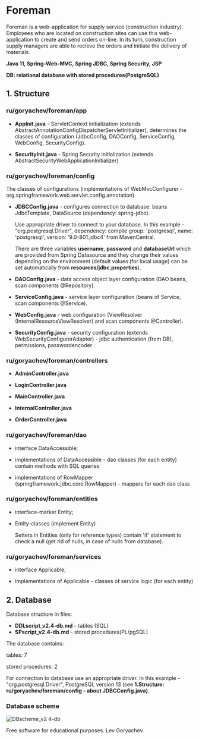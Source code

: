 # Foreman
Foreman is a web-application for supply service (construction industry).
Employees who are located on construction sites can use this web-application to create and send orders on-line. In its turn, construction supply managers are able to recieve the orders and initiate the delivery of materials.
<p><b>Java 11, Spring-Web-MVC, Spring JDBC, Spring Security, JSP</b></p>
<p><b>DB: relational database with stored procedures(PostgreSQL)</b></p>

<h2>1. Structure</h2>
<h3>ru/goryachev/foreman/app</h3>
<ul>
<li><p><b>AppInit.java</b> - ServletContext initialization (extends AbstractAnnotationConfigDispatcherServletInitializer), determines the classes of configuration (JdbcConfig, DAOConfig, ServiceConfig, WebConfig, SecurityConfig).</p></li>
<li><p><b>SecurityInit.java</b> - Spring Security initialization (extends AbstractSecurityWebApplicationInitializer)</p></li>
</ul>

<h3>ru/goryachev/foreman/config</h3>
<p> The classes of configurations (implementations of WebMvcConfigurer - org.springframework.web.servlet.config.annotation)
</p>

<ul>
<li><p><b>JDBCConfig.java</b> - configures connection to database: beans JdbcTemplate, DataSource (dependency: spring-jdbc).</p>
<p>Use appropriate driver to connect to your database. In this example -  "org.postgresql.Driver", dependency: compile group: 'postgresql', name: 'postgresql', version: '9.0-801.jdbc4' from MavenCentral.</p>
<p>There are three variables <b>username</b>, <b>password</b> and <b>databaseUrl</b> which are provided from Spring Datasource and they change their values depending on the environment (default values (for local usage) can be set automatically from <b>resources/jdbc.properties</b>).</p>

<li><p><b>DAOConfig.java</b> - data access object layer configuration (DAO beans, scan components @Repository).</p>
<li><p><b>ServiceConfig.java</b> - service layer configuration (beans of Service, scan components @Service).</p>
<li><p><b>WebConfig.java</b> - web configuration (ViewResolver (InternalResourceViewResolver) and scan components @Controller).</p>
<li><p><b>SecurityConfig.java</b> - security configuration (extends WebSecurityConfigurerAdapter) - jdbc authentication (from DB), permissions, passwordencoder</p>
</ul>

<h3>ru/goryachev/foreman/controllers</h3>
<ul>
<li><p><b>AdminController.java</b></p>
<li><p><b>LoginController.java</b></p>
<li><p><b>MainController.java</b></p>
<li><p><b>InternalController.java</b></p>
<li><p><b>OrderController.java</b></p>
</ul>

<h3>ru/goryachev/foreman/dao</h3>
<ul>
<li><p>interface DataAccessible;</p>
<li><p>implementations of DataAccessible - dao classes (for each entity) contain methods with SQL queries</p>
<li><p>implementations of RowMapper (springframework.jdbc.core.RowMapper) - mappers for each dao class</p>
</ul>


<h3>ru/goryachev/foreman/entities</h3>
<ul>
<li><p>interface-marker Entity;</p>
<li><p>Entity-classes (implement Entity)</p>
<p>Setters in Entities (only for reference types) contain 'if' statement to check a null (get rid of nulls, in case of nulls from database).</p>
</ul>

<h3>ru/goryachev/foreman/services</h3>
<ul>
<li><p>interface Applicable;</p>
<li><p>implementations of Applicable - classes of service logic (for each entity)</p>
</ul>

<h2>2. Database</h2>
<p>Database structure in files:</p>
<ul>
<li><b>DDLscript_v2.4-db.md</b> - tables (SQL)
<li><b>SPscript_v2.4-db.md</b> - stored procedures(PL/pgSQL)
</ul>
<p>The database contains:</p>
<p>tables: 7</p>
<p>stored procedures: 2</p>
<p>For connection to database use an appropriate driver. In this example - "org.postgresql.Driver", PostgreSQL version 13 (see <b>1.Structure: ru/goryachev/foreman/config - about JDBCConfig.java).</b></p>

<h3>Database scheme</h3>

![DBscheme_v2 4-db](https://user-images.githubusercontent.com/61917893/101266326-e39b6e80-375e-11eb-8531-b345af66acd7.jpg)
<p></p>
<p>Free software for educational purposes. Lev Goryachev.</p>

